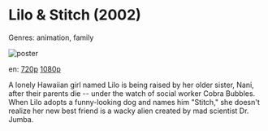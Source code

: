 # Lilo &amp; Stitch (2002)

Genres: animation, family

![poster](http://image.tmdb.org/t/p/w500/30ZmDr2RQSd42TDoQbT1y2KqiJi.jpg)

en:
  [720p](magnet:?xt=urn:btih:54E320D9E0C328B8A2DD6B0284AAF25A8C2729E4&tr=udp://glotorrents.pw:6969/announce&tr=udp://tracker.opentrackr.org:1337/announce&tr=udp://torrent.gresille.org:80/announce&tr=udp://tracker.openbittorrent.com:80&tr=udp://tracker.coppersurfer.tk:6969&tr=udp://tracker.leechers-paradise.org:6969&tr=udp://p4p.arenabg.ch:1337&tr=udp://tracker.internetwarriors.net:1337)
  [1080p](magnet:?xt=urn:btih:38C6EB9057D552AE05859186AF195E775C2253E9&tr=udp://glotorrents.pw:6969/announce&tr=udp://tracker.opentrackr.org:1337/announce&tr=udp://torrent.gresille.org:80/announce&tr=udp://tracker.openbittorrent.com:80&tr=udp://tracker.coppersurfer.tk:6969&tr=udp://tracker.leechers-paradise.org:6969&tr=udp://p4p.arenabg.ch:1337&tr=udp://tracker.internetwarriors.net:1337)
  


A lonely Hawaiian girl named Lilo is being raised by her older sister, Nani, after their parents die -- under the watch of social worker Cobra Bubbles. When Lilo adopts a funny-looking dog and names him "Stitch," she doesn't realize her new best friend is a wacky alien created by mad scientist Dr. Jumba.